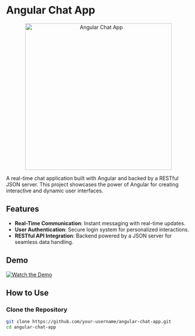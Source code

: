 # Angular Chat App

<p align="center">
    <img src="path/to/your/thumbnail.png" alt="Angular Chat App" width="400" />
</p>

A real-time chat application built with Angular and backed by a RESTful JSON server. This project showcases the power of Angular for creating interactive and dynamic user interfaces.

## Features

- **Real-Time Communication**: Instant messaging with real-time updates.
- **User Authentication**: Secure login system for personalized interactions.
- **RESTful API Integration**: Backend powered by a JSON server for seamless data handling.

## Demo

[![Watch the Demo](path/to/your/demo.png)](https://www.linkedin.com/posts/parag-unhale_angular-devloper-job-activity-7111949863570800640-Nw8H/?utm_source=share&utm_medium=member_desktop)

## How to Use

### Clone the Repository

```bash
git clone https://github.com/your-username/angular-chat-app.git
cd angular-chat-app

